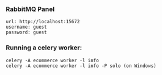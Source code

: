 ### RabbitMQ Panel

    url: http://localhost:15672
    username: guest
    password: guest

### Running a celery worker:

    celery -A ecommerce worker -l info
    celery -A ecommerce worker -l info -P solo (on Windows)